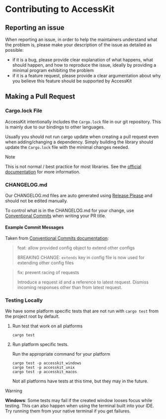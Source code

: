 # Contributing to AccessKit

## Reporting an issue

When reporting an issue, in order to help the maintainers understand what the problem is, please make your description of the issue as detailed as possible:

- if it is a bug, please provide clear explanation of what happens, what should happen, and how to reproduce the issue, ideally by providing a minimal program exhibiting the problem
- if it is a feature request, please provide a clear argumentation about why you believe this feature should be supported by AccessKit

## Making a Pull Request

### Cargo.lock File

AccessKit intentionally includes the `Cargo.lock` file in our git repository.
This is mainly due to our bindings to other languages.

Usually you should not run cargo update when creating a pull request even when adding/changing a dependency.
Simply building the library should update the `Cargo.lock` file with the minimal changes needed.

> [!NOTE]
> This is not normal / best practice for most libraries.
> See the [official documentation](https://doc.rust-lang.org/cargo/faq.html#why-do-binaries-have-cargolock-in-version-control-but-not-libraries) for more information. 

### CHANGELOG.md

Our CHANGELOG.md files are auto generated using [Release Please](https://github.com/googleapis/release-please) and should not be edited manually.

To control what is in the CHANGELOG.md for your change, use [Conventional Commits](https://www.conventionalcommits.org/en/v1.0.0/) when writing your PR title.

#### Example Commit Messages
Taken from [Conventional Commits documentation](https://www.conventionalcommits.org/en/v1.0.0/#summary):
> feat: allow provided config object to extend other configs
>
> BREAKING CHANGE: `extends` key in config file is now used for extending other config files

> fix: prevent racing of requests
>
> Introduce a request id and a reference to latest request. Dismiss
incoming responses other than from latest request.

### Testing Locally

We have some platform specific tests that are not run with `cargo test` from the project root by default.

1. Run test that work on all platforms
   ``` shell
   cargo test
   ```
2. Run platform specific tests.

   Run the appropriate command for your platform
   ``` shell
   cargo test -p accesskit_windows
   cargo test -p accesskit_unix
   cargo test -p accesskit_macos
   ```
   Not all platforms have tests at this time, but they may in the future.

> [!WARNING]
> **Windows**: Some tests may fail if the created window looses focus while testing. This can also happen when using the terminal built into your IDE. Try running them from your native terminal if you get failures. 
